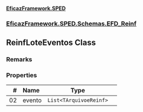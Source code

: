 #### [EficazFramework.SPED](EficazFrameworkSPED.md 'EficazFramework SPED')
### [EficazFramework.SPED.Schemas.EFD_Reinf](EficazFramework.SPED.Schemas.EFD_Reinf.md 'EficazFramework.SPED.Schemas.EFD_Reinf')

## ReinfLoteEventos Class

### Remarks
### Properties

| # | Name | Type | |
| ---: | :--- | :---: | :--- |
| 02 | evento | `List<TArquivoeReinf>` |  |
